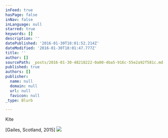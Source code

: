 ```yaml
---
inFeed: true
hasPage: false
inNav: false
inLanguage: null
starred: true
keywords: []
description: ''
datePublished: '2016-01-30T18:01:52.214Z'
dateModified: '2016-01-30T18:01:47.777Z'
title: ''
author: []
sourcePath: _posts/2016-01-30-48218222-0a00-4ba5-916c-55e2a92f581c.md
published: true
authors: []
publisher:
  name: null
  domain: null
  url: null
  favicon: null
_type: Blurb

---
```

Kite

\[Gailes, Scotland, 2015\]
![](https://the-grid-user-content.s3-us-west-2.amazonaws.com/0dd8f7bf-fdce-4f49-b4e7-aa2fde05bf9f.JPG)